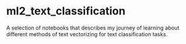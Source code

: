 # ml2_text_classification

A selection of notebooks that describes my journey of learning about different methods of text vectorizing for text
classification tasks.